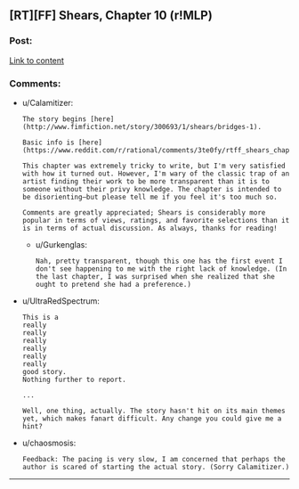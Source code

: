 ## [RT][FF] Shears, Chapter 10 (r!MLP)

### Post:

[Link to content](http://www.fimfiction.net/story/300693/10/shears/bridges-10)

### Comments:

- u/Calamitizer:
  ```
  The story begins [here](http://www.fimfiction.net/story/300693/1/shears/bridges-1).

  Basic info is [here](https://www.reddit.com/r/rational/comments/3te0fy/rtff_shears_chapter_1_rmlp/cx5d65r).

  This chapter was extremely tricky to write, but I'm very satisfied with how it turned out. However, I'm wary of the classic trap of an artist finding their work to be more transparent than it is to someone without their privy knowledge. The chapter is intended to be disorienting—but please tell me if you feel it's too much so.

  Comments are greatly appreciated; Shears is considerably more popular in terms of views, ratings, and favorite selections than it is in terms of actual discussion. As always, thanks for reading!
  ```

  - u/Gurkenglas:
    ```
    Nah, pretty transparent, though this one has the first event I don't see happening to me with the right lack of knowledge. (In the last chapter, I was surprised when she realized that she ought to pretend she had a preference.)
    ```

- u/UltraRedSpectrum:
  ```
  This is a
  really
  really
  really
  really
  really
  really
  good story.
  Nothing further to report.

  ...

  Well, one thing, actually. The story hasn't hit on its main themes yet, which makes fanart difficult. Any change you could give me a hint?
  ```

- u/chaosmosis:
  ```
  Feedback: The pacing is very slow, I am concerned that perhaps the author is scared of starting the actual story. (Sorry Calamitizer.)
  ```

---

